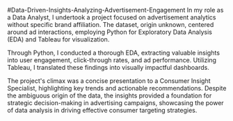 #Data-Driven-Insights-Analyzing-Advertisement-Engagement
In my role as a Data Analyst, I undertook a project focused on advertisement analytics without specific brand affiliation. The dataset, origin unknown, centered around ad interactions, employing Python for Exploratory Data Analysis (EDA) and Tableau for visualization.

Through Python, I conducted a thorough EDA, extracting valuable insights into user engagement, click-through rates, and ad performance. Utilizing Tableau, I translated these findings into visually impactful dashboards.

The project's climax was a concise presentation to a Consumer Insight Specialist, highlighting key trends and actionable recommendations. Despite the ambiguous origin of the data, the insights provided a foundation for strategic decision-making in advertising campaigns, showcasing the power of data analysis in driving effective consumer targeting strategies.





